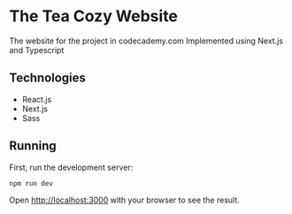# The Tea Cozy Website
The website for the project in codecademy.com Implemented using Next.js and Typescript

## Technologies
- React.js
- Next.js
- Sass

## Running

First, run the development server:

```bash
npm run dev
```

Open [http://localhost:3000](http://localhost:3000) with your browser to see the result.


